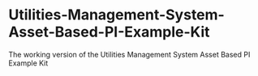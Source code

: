 # Utilities-Management-System-Asset-Based-PI-Example-Kit
The working version of the Utilities Management System Asset Based PI Example Kit
